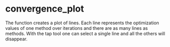 # convergence_plot

The function creates a plot of lines. Each line represents the optimization values of one method over iterations and there are as many lines as methods. With the tap tool one can select a single line and all the others will disappear.